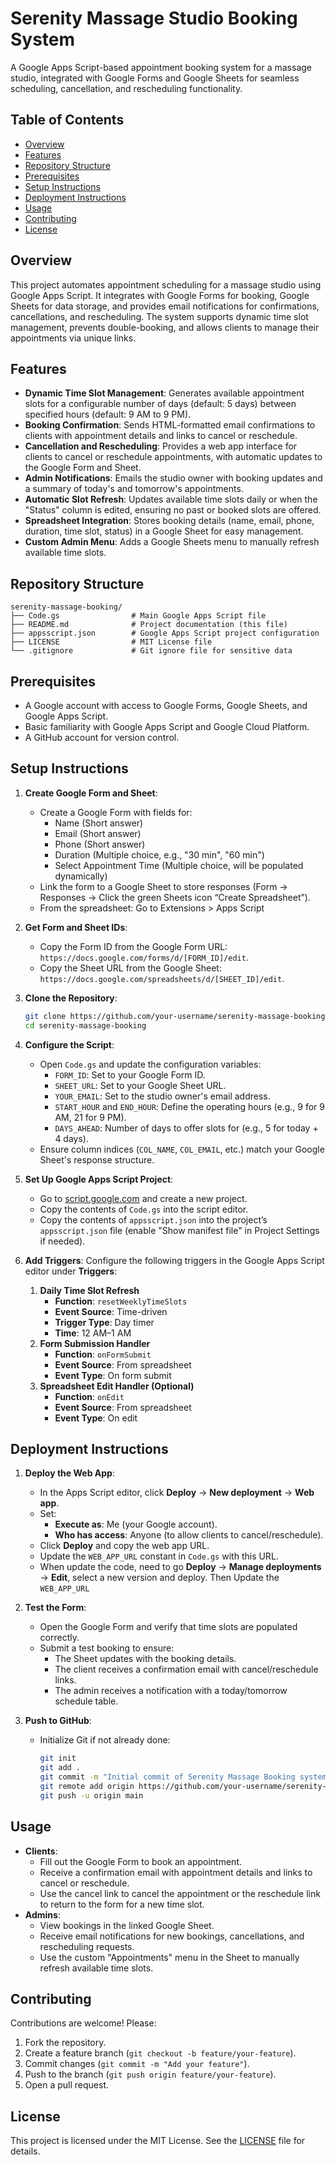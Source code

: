 # Serenity Massage Studio Booking System

A Google Apps Script-based appointment booking system for a massage studio, integrated with Google Forms and Google Sheets for seamless scheduling, cancellation, and rescheduling functionality.

## Table of Contents
- [Overview](#overview)
- [Features](#features)
- [Repository Structure](#repository-structure)
- [Prerequisites](#prerequisites)
- [Setup Instructions](#setup-instructions)
- [Deployment Instructions](#deployment-instructions)
- [Usage](#usage)
- [Contributing](#contributing)
- [License](#license)

## Overview
This project automates appointment scheduling for a massage studio using Google Apps Script. It integrates with Google Forms for booking, Google Sheets for data storage, and provides email notifications for confirmations, cancellations, and rescheduling. The system supports dynamic time slot management, prevents double-booking, and allows clients to manage their appointments via unique links.

## Features
- **Dynamic Time Slot Management**: Generates available appointment slots for a configurable number of days (default: 5 days) between specified hours (default: 9 AM to 9 PM).
- **Booking Confirmation**: Sends HTML-formatted email confirmations to clients with appointment details and links to cancel or reschedule.
- **Cancellation and Rescheduling**: Provides a web app interface for clients to cancel or reschedule appointments, with automatic updates to the Google Form and Sheet.
- **Admin Notifications**: Emails the studio owner with booking updates and a summary of today's and tomorrow's appointments.
- **Automatic Slot Refresh**: Updates available time slots daily or when the "Status" column is edited, ensuring no past or booked slots are offered.
- **Spreadsheet Integration**: Stores booking details (name, email, phone, duration, time slot, status) in a Google Sheet for easy management.
- **Custom Admin Menu**: Adds a Google Sheets menu to manually refresh available time slots.

## Repository Structure
```
serenity-massage-booking/
├── Code.gs                # Main Google Apps Script file
├── README.md              # Project documentation (this file)
├── appsscript.json        # Google Apps Script project configuration
├── LICENSE                # MIT License file
└── .gitignore             # Git ignore file for sensitive data
```

## Prerequisites
- A Google account with access to Google Forms, Google Sheets, and Google Apps Script.
- Basic familiarity with Google Apps Script and Google Cloud Platform.
- A GitHub account for version control.

## Setup Instructions
1. **Create Google Form and Sheet**:
   - Create a Google Form with fields for:
     - Name (Short answer)
     - Email (Short answer)
     - Phone (Short answer)
     - Duration (Multiple choice, e.g., "30 min", "60 min")
     - Select Appointment Time (Multiple choice, will be populated dynamically)
   - Link the form to a Google Sheet to store responses (Form → Responses → Click the green Sheets icon “Create Spreadsheet”).
   - From the spreadsheet: Go to Extensions > Apps Script

2. **Get Form and Sheet IDs**:
   - Copy the Form ID from the Google Form URL: `https://docs.google.com/forms/d/[FORM_ID]/edit`.
   - Copy the Sheet URL from the Google Sheet: `https://docs.google.com/spreadsheets/d/[SHEET_ID]/edit`.

3. **Clone the Repository**:
   ```bash
   git clone https://github.com/your-username/serenity-massage-booking.git
   cd serenity-massage-booking
   ```

4. **Configure the Script**:
   - Open `Code.gs` and update the configuration variables:
     - `FORM_ID`: Set to your Google Form ID.
     - `SHEET_URL`: Set to your Google Sheet URL.
     - `YOUR_EMAIL`: Set to the studio owner's email address.
     - `START_HOUR` and `END_HOUR`: Define the operating hours (e.g., 9 for 9 AM, 21 for 9 PM).
     - `DAYS_AHEAD`: Number of days to offer slots for (e.g., 5 for today + 4 days).
   - Ensure column indices (`COL_NAME`, `COL_EMAIL`, etc.) match your Google Sheet's response structure.

5. **Set Up Google Apps Script Project**:
   - Go to [script.google.com](https://script.google.com) and create a new project.
   - Copy the contents of `Code.gs` into the script editor.
   - Copy the contents of `appsscript.json` into the project’s `appsscript.json` file (enable "Show manifest file" in Project Settings if needed).

6. **Add Triggers**:
   Configure the following triggers in the Google Apps Script editor under **Triggers**:
   1. **Daily Time Slot Refresh**  
      - **Function**: `resetWeeklyTimeSlots`  
      - **Event Source**: Time-driven  
      - **Trigger Type**: Day timer  
      - **Time**: 12 AM–1 AM  
   2. **Form Submission Handler**  
      - **Function**: `onFormSubmit`  
      - **Event Source**: From spreadsheet  
      - **Event Type**: On form submit  
   3. **Spreadsheet Edit Handler (Optional)**  
      - **Function**: `onEdit`  
      - **Event Source**: From spreadsheet  
      - **Event Type**: On edit

## Deployment Instructions
1. **Deploy the Web App**:
   - In the Apps Script editor, click **Deploy** → **New deployment** → **Web app**.
   - Set:
     - **Execute as**: Me (your Google account).
     - **Who has access**: Anyone (to allow clients to cancel/reschedule).
   - Click **Deploy** and copy the web app URL.
   - Update the `WEB_APP_URL` constant in `Code.gs` with this URL.
   - When update the code, need to go **Deploy** → **Manage deployments** → **Edit**, select a new version and deploy. Then Update the `WEB_APP_URL`

2. **Test the Form**:
   - Open the Google Form and verify that time slots are populated correctly.
   - Submit a test booking to ensure:
     - The Sheet updates with the booking details.
     - The client receives a confirmation email with cancel/reschedule links.
     - The admin receives a notification with a today/tomorrow schedule table.

3. **Push to GitHub**:
   - Initialize Git if not already done:
     ```bash
     git init
     git add .
     git commit -m "Initial commit of Serenity Massage Booking system"
     git remote add origin https://github.com/your-username/serenity-massage-booking.git
     git push -u origin main
     ```

## Usage
- **Clients**:
  - Fill out the Google Form to book an appointment.
  - Receive a confirmation email with appointment details and links to cancel or reschedule.
  - Use the cancel link to cancel the appointment or the reschedule link to return to the form for a new time slot.
- **Admins**:
  - View bookings in the linked Google Sheet.
  - Receive email notifications for new bookings, cancellations, and rescheduling requests.
  - Use the custom "Appointments" menu in the Sheet to manually refresh available time slots.

## Contributing
Contributions are welcome! Please:
1. Fork the repository.
2. Create a feature branch (`git checkout -b feature/your-feature`).
3. Commit changes (`git commit -m "Add your feature"`).
4. Push to the branch (`git push origin feature/your-feature`).
5. Open a pull request.

## License
This project is licensed under the MIT License. See the [LICENSE](LICENSE) file for details.